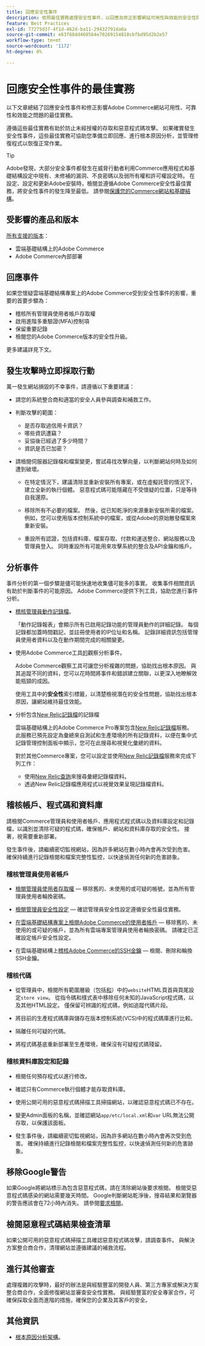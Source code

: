 ```yaml
---
title: 回應安全性事件
description: 依照最佳實務處理安全性事件，以回應及修正影響網站可用性與效能的安全性問題。
feature: Best Practices
exl-id: 77275d37-4f1d-462d-ba11-29432791da6a
source-git-commit: e63f68dd469564e70269154810cbfbd95d2b2e57
workflow-type: tm+mt
source-wordcount: '1172'
ht-degree: 0%

---
```


# 回應安全性事件的最佳實務

以下文章總結了回應安全性事件和修正影響Adobe Commerce網站可用性、可靠性和效能之問題的最佳實務。

遵循這些最佳實務有助於防止未經授權的存取和惡意程式碼攻擊。 如果確實發生安全性事件，這些最佳實務可協助您準備立即回應、進行根本原因分析，並管理修復程式以恢復正常作業。

>[!TIP]
>
>Adobe發現，大部分安全事件都發生在威脅行動者利用Commerce應用程式和基礎結構設定中現有、未修補的漏洞、不良密碼以及弱所有權和許可權設定時。 在設定、設定和更新Adobe安裝時，檢閱並遵循Adobe Commerce安全性最佳實務，將安全性事件的發生降至最低。 請參閱[保護您的Commerce網站和基礎結構](../launch/security-best-practices.md)。


## 受影響的產品和版本

[所有支援的版本](../../../release/versions.md)：

- 雲端基礎結構上的Adobe Commerce
- Adobe Commerce內部部署

## 回應事件

如果您懷疑雲端基礎結構專案上的Adobe Commerce受到安全性事件的影響，重要的首要步驟為：

- 稽核所有管理員使用者帳戶存取權
- 啟用進階多重驗證(MFA)控制項
- 保留重要記錄
- 檢閱您的Adobe Commerce版本的安全性升級。

更多建議詳見下文。

## 發生攻擊時立即採取行動

萬一發生網站損毀的不幸事件，請遵循以下重要建議：

- 請您的系統整合商和適當的安全人員參與調查和補救工作。

- 判斷攻擊的範圍：
   - 是否存取過信用卡資訊？
   - 哪些資訊遭竊？
   - 妥協後已經過了多少時間？
   - 資訊是否已加密？

- 請檢閱伺服器記錄檔和檔案變更，嘗試尋找攻擊向量，以判斷網站何時及如何遭到破壞。

   - 在特定情況下，建議清除並重新安裝所有專案，或在虛擬託管的情況下，建立全新的執行個體。 惡意程式碼可能隱藏在不受懷疑的位置，只是等待自我還原。

   - 移除所有不必要的檔案。 然後，從已知乾淨的來源重新安裝所需的檔案。 例如，您可以使用版本控制系統中的檔案，或從Adobe的原始散發檔案來重新安裝。

   - 重設所有認證，包括資料庫、檔案存取、付款和運送整合、網站服務以及管理員登入。 同時重設所有可能用來攻擊系統的整合及API金鑰和帳戶。

## 分析事件

事件分析的第一個步驟是儘可能快速地收集儘可能多的事實。 收集事件相關資訊有助於判斷事件的可能原因。 Adobe Commerce提供下列工具，協助您進行事件分析。

- [稽核管理員動作記錄檔](https://experienceleague.adobe.com/docs/commerce-admin/systems/action-logs/action-log-report.html?lang=zh-Hant)。

  「動作記錄報表」會顯示所有已啟用記錄功能的管理員動作的詳細記錄。 每個記錄都加蓋時間戳記，並註冊使用者的IP位址和名稱。 記錄詳細資訊包括管理員使用者資料以及在動作期間完成的相關變更。

- 使用Adobe Commerce工具[的](../../../tools/observation-for-adobe-commerce/intro.md)觀察分析事件。

  Adobe Commerce觀察工具可讓您分析複雜的問題，協助找出根本原因。 與其追蹤不同的資料，您可以花時間將事件和錯誤建立關聯，以更深入地瞭解效能瓶頸的成因。

  使用工具中的&#x200B;**安全性**&#x200B;索引標籤，以清楚檢視潛在的安全性問題，協助找出根本原因，讓網站維持最佳效能。

- 分析包含[New Relic記錄檔](https://experienceleague.adobe.com/docs/commerce-cloud-service/user-guide/monitor/new-relic/new-relic-service.html?lang=zh-Hant)的記錄檔

  雲端基礎結構上的Adobe Commerce Pro專案包含[New Relic記錄檔](https://experienceleague.adobe.com/docs/commerce-cloud-service/user-guide/monitor/new-relic/log-management.html?lang=zh-Hant)服務。 此服務已預先設定為彙總來自測試和生產環境的所有記錄資料，以便在集中式記錄管理控制面板中顯示，您可在此搜尋和視覺化彙總的資料。

  對於其他Commerce專案，您可以設定並使用[New Relic記錄檔](https://docs.newrelic.com/docs/logs/get-started/get-started-log-management/)服務來完成下列工作：
   - 使用[New Relic查詢](https://docs.newrelic.com/docs/logs/new-relic-logs/ui-data/query-syntax-logs)來搜尋彙總記錄檔資料。
   - 透過New Relic記錄檔應用程式以視覺效果呈現記錄檔資料。

## 稽核帳戶、程式碼和資料庫

請檢閱Commerce管理員和使用者帳戶、應用程式程式碼以及資料庫設定和記錄檔，以識別並清除可疑的程式碼，確保帳戶、網站和資料庫存取的安全性。 接著，視需要重新部署。

發生事件後，請繼續密切監視網站，因為許多網站在數小時內會再次受到危害。 確保持續進行記錄檢閱和檔案完整性監控，以快速偵測任何新的危害跡象。

### 稽核管理員使用者帳戶

- [檢閱管理員使用者存取權](https://experienceleague.adobe.com/docs/commerce-admin/systems/user-accounts/permissions-users-all.html?lang=zh-Hant) — 移除舊的、未使用的或可疑的帳號，並為所有管理員使用者輪換密碼。

- [檢閱管理員安全性設定](https://experienceleague.adobe.com/docs/commerce-admin/systems/security/security-admin.html?lang=zh-Hant) — 確認管理員安全性設定遵循安全性最佳實務。

- [在雲端基礎結構專案上檢閱Adobe Commerce的使用者帳戶](https://experienceleague.adobe.com/docs/commerce-cloud-service/user-guide/project/user-access.html?lang=zh-Hant) — 移除舊的、未使用的或可疑的帳戶，並為所有雲端專案管理員使用者輪換密碼。 請確定已正確設定帳戶安全性設定。

- 在雲端基礎結構上[稽核Adobe Commerce的SSH金鑰](https://experienceleague.adobe.com/docs/commerce-cloud-service/user-guide/develop/secure-connections.html?lang=zh-Hant) — 檢閱、刪除和輪換SSH金鑰。

### 稽核代碼

- 從管理員中，檢閱所有範圍層級（包括[和](https://experienceleague.adobe.com/docs/commerce-admin/content-design/design/page-setup.html?lang=zh-Hant)）中的`website`HTML頁首與頁尾設定`store view`。 從指令碼和樣式表中移除任何未知的JavaScript程式碼，以及其他HTML設定。 僅保留可辨識的程式碼，例如追蹤代碼片段。

- 將目前的生產程式碼庫與儲存在版本控制系統(VCS)中的程式碼庫進行比較。

- 隔離任何可疑的代碼。

- 將程式碼基底重新部署至生產環境，確保沒有可疑程式碼殘留。

### 稽核資料庫設定和記錄

- 檢閱任何預存程式以進行修改。

- 確認只有Commerce執行個體才能存取資料庫。

- 使用公開可用的惡意程式碼掃描工具掃描網站，以確認惡意程式碼已不存在。

- 變更Admin面板的名稱，並確認網站`app/etc/local.xml`和`var` URL無法公開存取，以保護該面板。

- 發生事件後，請繼續密切監視網站，因為許多網站在數小時內會再次受到危害。 確保持續進行記錄檢閱和檔案完整性監控，以快速偵測任何新的危害跡象。

## 移除Google警告

如果Google將網站標示為包含惡意程式碼，請在清除網站後要求檢閱。 檢閱受惡意程式碼感染的網站需要幾天時間。 Google判斷網站乾淨後，搜尋結果和瀏覽器的警告應該會在72小時內消失。 請參閱[要求檢閱](https://web.dev/articles/request-a-review)。

## 檢閱惡意程式碼結果檢查清單

如果公開可用的惡意程式碼掃描工具確認惡意程式碼攻擊，請調查事件。 與解決方案整合商合作，清理網站並遵循建議的補救流程。

## 進行其他審查

處理複雜的攻擊時，最好的辦法是與經驗豐富的開發人員、第三方專家或解決方案整合商合作，全面修復網站並審查安全性實務。 與經驗豐富的安全專家合作，可確保採取全面而進階的措施，確保您的企業及其客戶的安全。

## 其他資訊

- [根本原因分析架構](https://sansec.io/kb/incident-response/magento-root-cause-analysis)。
